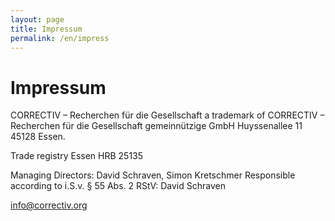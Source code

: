 ```yaml
---
layout: page
title: Impressum
permalink: /en/impress
---
```

# Impressum


CORRECTIV – Recherchen für die Gesellschaft
a trademark of
CORRECTIV – Recherchen für die Gesellschaft gemeinnützige GmbH
Huyssenallee 11
45128 Essen.

Trade registry Essen
HRB 25135

Managing Directors: David Schraven, Simon Kretschmer
Responsible according to i.S.v. § 55 Abs. 2 RStV: David Schraven

info@correctiv.org
